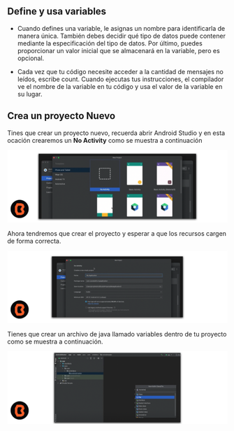 ## Define y usa variables

* Cuando defines una variable, le asignas un nombre para identificarla de manera única. También debes decidir qué tipo de datos puede contener mediante la especificación del tipo de datos. Por último, puedes proporcionar un valor inicial que se almacenará en la variable, pero es opcional.

* Cada vez que tu código necesite acceder a la cantidad de mensajes no leídos, escribe count. Cuando ejecutas tus instrucciones, el compilador ve el nombre de la variable en tu código y usa el valor de la variable en su lugar.

## Crea un proyecto Nuevo

Tines que crear un proyecto nuevo, recuerda abrir Android Studio y en esta ocación crearemos un **No Activity** como se muestra a continuación

 ![Creando Proyecto Android Studio](img/01.png)

 Ahora tendremos que crear el proyecto y esperar a que los recursos cargen de forma correcta.

  ![Creando Proyecto Android Studio](img/02.png)

Tienes que crear un archivo de java llamado variables dentro de tu proyecto como se muestra a continuación.

  ![Creando Proyecto Android Studio](img/03.png)
